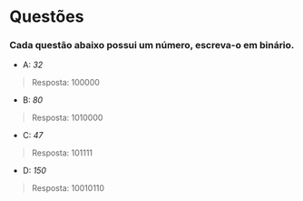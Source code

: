# Questões

### Cada questão abaixo possui um número, escreva-o em binário. 

- A: _32_ 
> Resposta: 100000

- B: _80_
> Resposta: 1010000

- C: _47_ 
> Resposta: 101111

- D: _150_ 
> Resposta: 10010110
